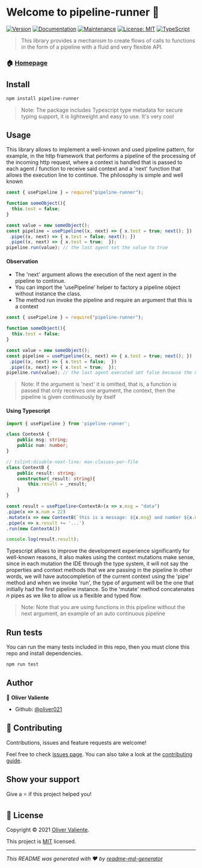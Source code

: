 # Welcome to pipeline-runner 👋
[![Version](https://img.shields.io/npm/v/pipeline-runner.svg)](https://www.npmjs.com/package/pipeline-runner)
[![Documentation](https://img.shields.io/badge/documentation-yes-brightgreen.svg)](https://github.com/oliver021/func-pipe#readme)
[![Maintenance](https://img.shields.io/badge/Maintained%3F-yes-green.svg)](https://github.com/oliver021/func-pipe/graphs/commit-activity)
[![License: MIT](https://img.shields.io/github/license/oliver021/func-pipe)](https://github.com/oliver021/func-pipe/blob/master/LICENSE)
[![TypeScript](https://badges.frapsoft.com/typescript/code/typescript.svg?v=101)](https://github.com/ellerbrock/typescript-badges/)

>  This library provides a mechanism to create flows of calls to functions in the form of a pipeline with a fluid and very flexible API.

### 🏠 [Homepage](https://github.com/oliver021/func-pipe#readme)

## Install

```sh
npm install pipeline-runner
```

> Note: The package includes Typescript type metadata for secure typing support, it is lightweight and easy to use. It's very cool

## Usage

This library allows to implement a well-known and used pipeline pattern, for example, in the http framework that performs a pipeline of the processing of the incoming http request, where a context is handled that is passed to each agent / function to receive said context and a 'next' function that allows the execution line to continue. The philosophy is simple and well known

```javascript
const { usePipeline } = require("pipeline-runner");

function someObject(){
  this.test = false;
}

const value = new someObject();
const pipeline = usePipeline((x, next) => { x.test = true; next(); })
 .pipe((x, next) => { x.test = false; next(); })
 .pipe((x, next) => { x.test = true;  });
pipeline.run(value); // the last agent set the value to true
```

#### Observation

- The 'next' argument allows the execution of the next agent in the pipeline to continue.
- You can import the 'usePipeline' helper to factory a pipeline object without instance the class.
- The method run invoke the pipeline and require an argument that this is a context

```javascript
const { usePipeline } = require("pipeline-runner");

function someObject(){
  this.test = false;
}

const value = new someObject();
const pipeline = usePipeline((x, next) => { x.test = true; next(); })
 .pipe((x, next) => { x.test = false;  })
 .pipe((x, next) => { x.test = true;  });
pipeline.run(value); // the last agent executed set false because the next is not invoked
```

> Note: If the argument is 'next' it is omitted, that is, a function is passed that only receives one argument, the context, then the pipeline is given continuously by itself

#### Using Typescript

```typescript
import { usePipeline } from 'pipeline-runner';

class ContextA {
    public msg: string;
    public num: number;
}

// tslint:disable-next-line: max-classes-per-file
class ContextB {
    public result: string;
    constructor(_result: string){
        this.result = _result;
    }
}

const result = usePipeline<ContextA>(x => x.msg = "data")
.pipe(x => x.num = 22)
.mutate(x => new ContextB(`this is a message: ${x.msg} and number ${x.num}`))
.pipe(x => x.result += '...')
.run(new ContextA())

console.log(result.result);
```

Typescript allows to improve the development experience significantly for well-known reasons, it also makes using the context mutations make sense, since in each mutation the IDE through the type system, it will not say the properties and context methods that we are passing in the pipeline In other words, we will have autocompletion of the current context using the 'pipe' method and when we invoke 'run', the type of argument will be the one that initially had the first pipeline instance. So the 'mutate' method concatenates *n* pipes as we like to allow us a flexible and typed flow.

> Note: Note that you are using functions in this pipeline without the next argument, an example of an auto continuous pipeline

## Run tests

You can run the many tests included in this repo, then you must clone this repo and install dependencies.

```sh
npm run test
```

## Author

👤 **Oliver Valiente**

* Github: [@oliver021](https://github.com/oliver021)

## 🤝 Contributing

Contributions, issues and feature requests are welcome!

Feel free to check [issues page](https://github.com/oliver021/func-pipe/issues). You can also take a look at the [contributing guide](https://github.com/oliver021/func-pipe/blob/master/CONTRIBUTING.md).

## Show your support

Give a ⭐️ if this project helped you!


## 📝 License

Copyright © 2021 [Oliver Valiente](https://github.com/oliver021).

This project is [MIT](https://github.com/oliver021/func-pipe/blob/master/LICENSE) licensed.

***
_This README was generated with ❤️ by [readme-md-generator](https://github.com/kefranabg/readme-md-generator)_

